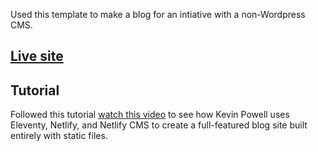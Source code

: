 Used this template to make a blog for an intiative with a non-Wordpress CMS.

## [Live site](sanderstrasse.com)

## Tutorial

Followed this tutorial [watch this video](https://youtu.be/4wD00RT6d-g) to see how Kevin Powell uses Eleventy, Netlify, and Netlify CMS to create a full-featured blog site built entirely with static files.
